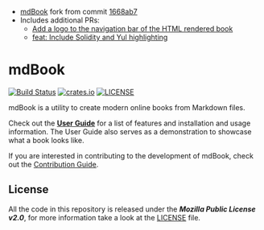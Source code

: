 
* [mdBook](https://github.com/rust-lang/mdBook) fork from commit [1668ab7](https://github.com/montyly/mdBook/commit/1668ab78776ea966fa8ea4b335dd1394103d1cad)
* Includes additional PRs: 
    - [Add a logo to the navigation bar of the HTML rendered book](https://github.com/rust-lang/mdBook/pull/1584)
    - [feat: Include Solidity and Yul highlighting ](https://github.com/montyly/mdBook/pull/1)

# mdBook

[![Build Status](https://github.com/rust-lang/mdBook/workflows/CI/badge.svg?event=push)](https://github.com/rust-lang/mdBook/actions?workflow=CI)
[![crates.io](https://img.shields.io/crates/v/mdbook.svg)](https://crates.io/crates/mdbook)
[![LICENSE](https://img.shields.io/github/license/rust-lang/mdBook.svg)](LICENSE)

mdBook is a utility to create modern online books from Markdown files.

Check out the **[User Guide]** for a list of features and installation and usage information.
The User Guide also serves as a demonstration to showcase what a book looks like.

If you are interested in contributing to the development of mdBook, check out the [Contribution Guide].

## License

All the code in this repository is released under the ***Mozilla Public License v2.0***, for more information take a look at the [LICENSE] file.

[User Guide]: https://rust-lang.github.io/mdBook/
[contribution guide]: https://github.com/rust-lang/mdBook/blob/master/CONTRIBUTING.md
[LICENSE]: https://github.com/rust-lang/mdBook/blob/master/LICENSE
